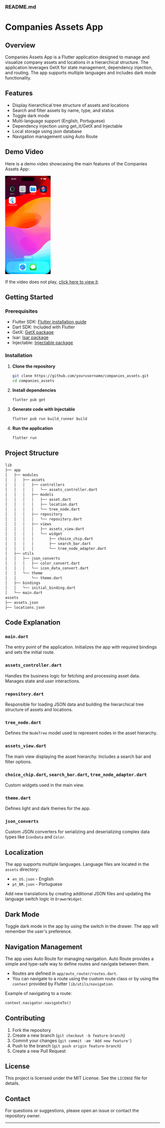 ### README.md

# Companies Assets App

## Overview

Companies Assets App is a Flutter application designed to manage and visualize company assets and locations in a hierarchical structure. The application leverages GetX for state management, dependency injection, and routing. The app supports multiple languages and includes dark mode functionality.

## Features

- Display hierarchical tree structure of assets and locations
- Search and filter assets by name, type, and status
- Toggle dark mode
- Multi-language support (English, Portuguese)
- Dependency injection using get_it/GetX and Injectable
- Local storage using json database
- Navigation management using Auto Route

## Demo Video

Here is a demo video showcasing the main features of the Companies Assets App:

![Demo Video](assets/demo_video.gif)

If the video does not play, [click here to view it](assets/demo_video.gif).

## Getting Started

### Prerequisites

- Flutter SDK: [Flutter installation guide](https://flutter.dev/docs/get-started/install)
- Dart SDK: Included with Flutter
- GetX: [GetX package](https://pub.dev/packages/get)
- Isar: [Isar package](https://pub.dev/packages/isar)
- Injectable: [Injectable package](https://pub.dev/packages/injectable)

### Installation

1. **Clone the repository**

   ```bash
   git clone https://github.com/yourusername/companies_assets.git
   cd companies_assets
   ```

2. **Install dependencies**

   ```bash
   flutter pub get
   ```

3. **Generate code with Injectable**

   ```bash
   flutter pub run build_runner build
   ```

4. **Run the application**

   ```bash
   flutter run
   ```

## Project Structure

```plaintext
lib
├── app
│   ├── modules
│   │   ├── assets
│   │   │   ├── controllers
│   │   │   │   └── assets_controller.dart
│   │   │   ├── models
│   │   │   │   ├── asset.dart
│   │   │   │   ├── location.dart
│   │   │   │   └── tree_node.dart
│   │   │   ├── repository
│   │   │   │   └── repository.dart
│   │   │   ├── views
│   │   │   │   ├── assets_view.dart
│   │   │   │   └── widget
│   │   │   │       ├── choice_chip.dart
│   │   │   │       ├── search_bar.dart
│   │   │   │       └── tree_node_adapter.dart
│   ├── utils
│   │   ├── json_converts
│   │   │   ├── color_convert.dart
│   │   │   └── icon_data_convert.dart
│   │   └── theme
│   │       └── theme.dart
│   ├── bindings
│   │   └── initial_binding.dart
│   └── main.dart
assets
├── assets.json
├── locations.json
```

## Code Explanation

### `main.dart`

The entry point of the application. Initializes the app with required bindings and sets the initial route.

### `assets_controller.dart`

Handles the business logic for fetching and processing asset data. Manages state and user interactions.

### `repository.dart`

Responsible for loading JSON data and building the hierarchical tree structure of assets and locations.

### `tree_node.dart`

Defines the `NodeTree` model used to represent nodes in the asset hierarchy.

### `assets_view.dart`

The main view displaying the asset hierarchy. Includes a search bar and filter options.

### `choice_chip.dart`, `search_bar.dart`, `tree_node_adapter.dart`

Custom widgets used in the main view.

### `theme.dart`

Defines light and dark themes for the app.

### `json_converts`

Custom JSON converters for serializing and deserializing complex data types like `IconData` and `Color`.

## Localization

The app supports multiple languages. Language files are located in the `assets` directory:

- `en_US.json` - English
- `pt_BR.json` - Portuguese

Add new translations by creating additional JSON files and updating the language switch logic in `DrawerWidget`.

## Dark Mode

Toggle dark mode in the app by using the switch in the drawer. The app will remember the user's preference.

## Navigation Management

The app uses Auto Route for managing navigation. Auto Route provides a simple and type-safe way to define routes and navigate between them.

- Routes are defined in `app/auto_router/routes.dart`.
- You can navigate to a route using the custom route class or by using the `context` provided by Flutter `lib/utils/navigation`.

Example of navigating to a route:

```dart
context.navigator.navigateTo()
```

## Contributing

1. Fork the repository
2. Create a new branch (`git checkout -b feature-branch`)
3. Commit your changes (`git commit -am 'Add new feature'`)
4. Push to the branch (`git push origin feature-branch`)
5. Create a new Pull Request

## License

This project is licensed under the MIT License. See the `LICENSE` file for details.

## Contact

For questions or suggestions, please open an issue or contact the repository owner.

---